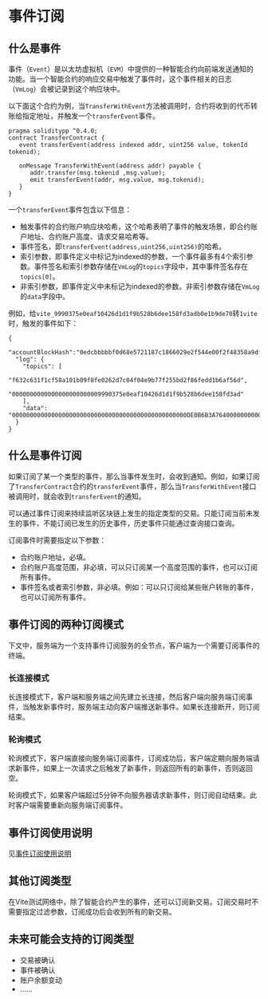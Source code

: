 # 事件订阅

## 什么是事件

事件（`Event`）是以太坊虚拟机（`EVM`）中提供的一种智能合约向前端发送通知的功能。当一个智能合约的响应交易中触发了事件时，这个事件相关的日志（`VmLog`）会被记录到这个响应块中。

以下面这个合约为例，当`TransferWithEvent`方法被调用时，合约将收到的代币转账给指定地址，并触发一个`transferEvent`事件。
```
pragma soliditypp ^0.4.0;
contract TransferContract {
   event transferEvent(address indexed addr, uint256 value, tokenId tokenid);
   
   onMessage TransferWithEvent(address addr) payable {
      addr.transfer(msg.tokenid ,msg.value);
      emit transferEvent(addr, msg.value, msg.tokenid);      
   }
}
```

一个`transferEvent`事件包含以下信息：
* 触发事件的合约账户响应块哈希，这个哈希表明了事件的触发场景，即合约账户地址、合约账户高度、请求交易哈希等。
* 事件签名，即`transferEvent(address,uint256,uint256)`的哈希。
* 索引参数，即事件定义中标记为indexed的参数，一个事件最多有4个索引参数。事件签名和索引参数存储在`VmLog`的`topics`字段中，其中事件签名存在`topics[0]`。
* 非索引参数，即事件定义中未标记为indexed的参数。非索引参数存储在`VmLog`的`data`字段中。

例如，给`vite_9990375e0eaf10426d1d1f9b528b6dee158fd3adb0e1b9de70`转`1vite`时，触发的事件如下：
```
{
  "accountBlockHash":"0edcbbbbbf0d68e5721187c1866029e2f544e00f2f48358a9df5ca18f5d1d5a2",
  "log": {
    "topics": [
        "f632c631f1cf58a101b09f8fe0262d7c04f04e9b77f255bd2f86fedd1b6af56d",
        "0000000000000000000000009990375e0eaf10426d1d1f9b528b6dee158fd3ad"
    ],
    "data": "0000000000000000000000000000000000000000000000000DE0B6B3A764000000000000000000000000000000000000000000005649544520544f4b454e6e40"
  }
}
```

## 什么是事件订阅

如果订阅了某一个类型的事件，那么当事件发生时，会收到通知。例如，如果订阅了`TransferContract`合约的`transferEvent`事件，那么当`TransferWithEvent`接口被调用时，就会收到`transferEvent`的通知。

可以通过事件订阅来持续监听区块链上发生的指定类型的交易。只能订阅当前未发生的事件，不能订阅已发生的历史事件，历史事件只能通过查询接口查询。

订阅事件时需要指定以下参数：
* 合约账户地址，必填。
* 合约账户高度范围，非必填，可以只订阅某一个高度范围的事件，也可以订阅所有事件。
* 事件签名或者索引参数，非必填。例如：可以只订阅给某些账户转账的事件，也可以订阅所有事件。

## 事件订阅的两种订阅模式

下文中，服务端为一个支持事件订阅服务的全节点，客户端为一个需要订阅事件的终端。

### 长连接模式

长连接模式下，客户端和服务端之间先建立长连接，然后客户端向服务端订阅事件，当触发新事件时，服务端主动向客户端推送新事件。如果长连接断开，则订阅结束。

### 轮询模式

轮询模式下，客户端直接向服务端订阅事件，订阅成功后，客户端定期向服务端请求新事件，如果上一次请求之后触发了新事件，则返回所有的新事件，否则返回空。

轮询模式下，如果客户端超过5分钟不向服务器请求新事件，则订阅自动结束。此时客户端需要重新向服务端订阅事件。

## 事件订阅使用说明

见[事件订阅使用说明](../../api/rpc/subscribe.html#使用说明)

## 其他订阅类型

在Vite测试网络中，除了智能合约产生的事件，还可以订阅新交易。订阅交易时不需要指定过滤参数，订阅成功后会收到所有的新交易。

## 未来可能会支持的订阅类型

* 交易被确认
* 事件被确认
* 账户余额变动
* ……
